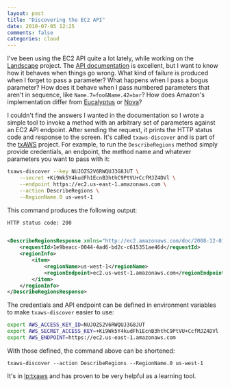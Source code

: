 ```yaml
---
layout: post
title: "Discovering the EC2 API"
date: 2010-07-05 12:25
comments: false
categories: cloud
---
```


I've been using the EC2 API quite a lot lately, while working on the
[Landscape](https://landscape.canonical.com/) project.  The
[API documentation](http://docs.amazonwebservices.com/AWSEC2/latest/APIReference/)
is excellent, but I want to know how it behaves when things go wrong.
What kind of failure is produced when I forget to pass a parameter?
What happens when I pass a bogus parameter?  How does it behave when I
pass numbered parameters that aren't in sequence, like
`Name.7=foo&Name.42=bar`? How does Amazon's implementation differ from
[Eucalyptus](http://eucalyptus.com/) or [Nova](http://novacc.org/)?

I couldn't find the answers I wanted in the documentation so I wrote a
simple tool to invoke a method with an arbitrary set of parameters
against an EC2 API endpoint.  After sending the request, it prints the
HTTP status code and response to the screen.  It's called
`txaws-discover` and is part of the
[txAWS](https://launchpad.net/txaws) project.  For example, to run the
`DescribeRegions` method simply provide credentials, an endpoint, the
method name and whatever parameters you want to pass with it:

``` bash
txaws-discover --key NUJOZS2V6RWQUJ3G8JUT \
    --secret +Ki9Wk5Y4kudFh1EcnB3hthC9PtVU+CcfMJZ4DVl \
    --endpoint https://ec2.us-east-1.amazonaws.com \
    --action DescribeRegions \
    --RegionName.0 us-west-1
```

This command produces the following output:

``` xml
HTTP status code: 200


<DescribeRegionsResponse xmlns="http://ec2.amazonaws.com/doc/2008-12-01/">
    <requestId>1e9beacc-0044-4ad6-bd2c-c615351ae46d</requestId>
    <regionInfo>
        <item>
            <regionName>us-west-1</regionName>
            <regionEndpoint>ec2.us-west-1.amazonaws.com</regionEndpoint>
        </item>
    </regionInfo>
</DescribeRegionsResponse>
```

The credentials and API endpoint can be defined in environment
variables to make `txaws-discover` easier to use:

``` bash
export AWS_ACCESS_KEY_ID=NUJOZS2V6RWQUJ3G8JUT
export AWS_SECRET_ACCESS_KEY=+Ki9Wk5Y4kudFh1EcnB3hthC9PtVU+CcfMJZ4DVl
export AWS_ENDPOINT=https://ec2.us-east-1.amazonaws.com
```

With those defined, the command above can be shortened:

```
txaws-discover --action DescribeRegions --RegionName.0 us-west-1
```

It's in [lp:txaws](https://code.launchpad.net/~txaws-dev/txaws/trunk)
and has proven to be very helpful as a learning tool.
